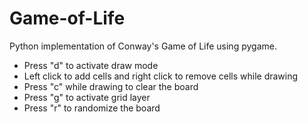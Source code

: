 # Game-of-Life
Python implementation of Conway's Game of Life using pygame.

- Press "d" to activate draw mode
- Left click to add cells and right click to remove cells while drawing
- Press "c" while drawing to clear the board
- Press "g" to activate grid layer
- Press "r" to randomize the board

